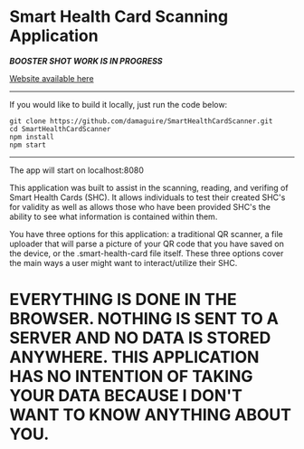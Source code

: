 # Smart Health Card Scanning Application

__*BOOSTER SHOT WORK IS IN PROGRESS*__

[Website available here](https://www.shcverifier.com)

---

If you would like to build it locally, just run the code below:

```
git clone https://github.com/damaguire/SmartHealthCardScanner.git
cd SmartHealthCardScanner
npm install
npm start
```

---

The app will start on localhost:8080

This application was built to assist in the scanning, reading, and verifing of Smart Health Cards (SHC). It allows individuals to test their created SHC's for validity as well as allows those who have been provided SHC's the ability to see what information is contained within them. 

You have three options for this application: a traditional QR scanner, a file uploader that will parse a picture of your QR code that you have saved on the device, or the .smart-health-card file itself. These three options cover the main ways a user might want to interact/utilize their SHC.

# EVERYTHING IS DONE IN THE BROWSER. NOTHING IS SENT TO A SERVER AND NO DATA IS STORED ANYWHERE. THIS APPLICATION HAS NO INTENTION OF TAKING YOUR DATA BECAUSE I DON'T WANT TO KNOW ANYTHING ABOUT YOU. 
